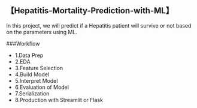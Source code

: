 ## 【**Hepatitis-Mortality-Prediction-with-ML**】

In this project, we will predict if a Hepatitis patient will survive or not based on the parameters using ML.

###Workflow <br />

+ 1.Data Prep <br />
+ 2.EDA <br />
+ 3.Feature Selection <br />
+ 4.Build Model <br />
+ 5.Interpret Model <br />
+ 6.Evaluation of Model <br />
+ 7.Serialization <br />
+ 8.Production with Streamlit or Flask <br />

